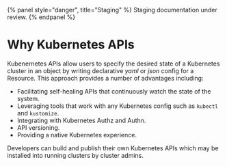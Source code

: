 {% panel style="danger", title="Staging" %}
Staging documentation under review.
{% endpanel %}

# Why Kubernetes APIs

Kubenernetes APIs allow users to specify the desired state of a Kubernetes cluster in an
object by writing declarative *yaml* or *json* config for a Resource.  This
approach provides a number of advantages including:

* Facilitating self-healing APIs that continuously watch the state of the system.
* Leveraging tools that work with any Kubernetes config such as `kubectl` and `kustomize`.
* Integrating with Kubernetes Authz and Authn.
* API versioning.
* Providing a native Kubernetes experience.

Developers can build and publish their own Kubernetes APIs which may be installed
into running clusters by cluster admins.
